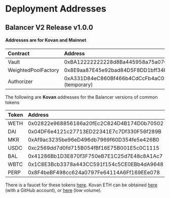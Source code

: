 # Deployment Addresses

## Balancer V2 Release v1.0.0

#### Addresses are for Kovan and Mainnet

| **Contract** | **Address** |
| :--- | :--- |
| Vault | 0xBA12222222228d8Ba445958a75a0704d566BF2C8 |
| WeightedPoolFactory | 0x8E9aa87E45e92bad84D5F8DD1bff34Fb92637dE9 |
| Authorizer | 0xA331D84eC860Bf466b4CdCcFb4aC09a1B43F3aE6 \(temporary\) |

The following are **Kovan** addresses for the Balancer versions of common tokens

| **Token** | **Address** |
| :--- | :--- |
| WETH | 0x02822e968856186a20fEc2C824D4B174D0b70502 |
| DAI | 0x04DF6e4121c27713ED22341E7c7Df330F56f289B      |
| MKR | 0xAf9ac3235be96eD496db7969f60D354fe5e426B0 |
| USDC | 0xc2569dd7d0fd715B054fBf16E75B001E5c0C1115 |
| BAL | 0x41286Bb1D3E870f3F750eB7E1C25d7E48c8A1Ac7 |
| WBTC | 0x1C8E3Bcb3378a443CC591f154c5CE0EBb4dA9648 |
| PERP | 0x8F4beBF498cc624a0797Fe64114A6Ff169EEe078 |

There is a faucet for these tokens [here](https://balancer-faucet.on.fleek.co/). Kovan ETH can be obtained [here](https://faucet.kovan.network/%20) \(with a GitHub account\), or [here](https://app.mycrypto.com/faucet) \(low volume\).


